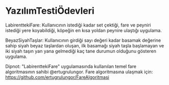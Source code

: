 # YazılımTestiÖdevleri

LabirenttekiFare: Kullanıcının istediği kadar set çektiği, fare ve peyniri istediği yere koyabildiği, köpeğin en kısa yoldan peynire ulaştığı uygulama.

BeyazSiyahTaşlar: Kullanıcının girdiği sayı değeri kadar basamak değerine sahip siyah beyaz taşlardan oluşan, ilk basamağı siyah taşla başlamayan ve iki siyah taşın yan yana gelmediği kaç tane durumun olduğunu gösteren uygulama.

Dipnot: "LabirenttekiFare" uygulamasında kullanılan temel fare algoritmasının sahibi @ertugrulungor.
Fare algoritmasına ulaşmak için: https://github.com/ertugrulungor/FareAlgoritmasi
